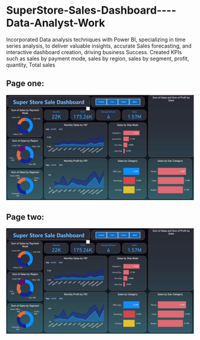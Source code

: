 # SuperStore-Sales-Dashboard----Data-Analyst-Work

Incorporated Data analysis techniques with Power BI, specializing in time series 
analysis, to deliver valuable insights, accurate Sales forecasting, and interactive dashboard creation, driving 
business Success. Created KPIs such as sales by payment mode, sales by region, sales by segment, profit, 
quantity, Total sales


## Page one:
![SuperStore-Sales-Dashboard----Data-Analyst-Work](https://github.com/AshishMundle/SuperStore-Sales-Dashboard----Data-Analyst-Work/blob/main/Super%20Store%20Sale%20Dashboard%201%20-%20project%20work.png)


## Page two:
![SuperStore-Sales-Dashboard----Data-Analyst-Work](https://github.com/AshishMundle/SuperStore-Sales-Dashboard----Data-Analyst-Work/blob/main/Super%20Store%20Sale%20Dashboard%201%20-%20project%20work.png)
